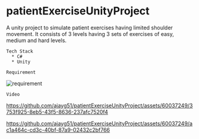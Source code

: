 # patientExerciseUnityProject

A unity project to simulate patient exercises having limited shoulder movement. It consists of 3 levels having 3 sets of exercises of easy, medium and hard levels.

```
Tech Stack
  * C#
  * Unity
```

```
Requirement
```
![requirement](https://github.com/ajayg51/patientExerciseUnityProject/assets/60037249/eddf2db0-ead1-4580-ac97-42dff82e5f57)

```
Video 
```
https://github.com/ajayg51/patientExerciseUnityProject/assets/60037249/3753f925-8eb5-43f5-8636-237afc7520f4

https://github.com/ajayg51/patientExerciseUnityProject/assets/60037249/ac1a464c-cd3c-40bf-87a9-02432c2bf766


